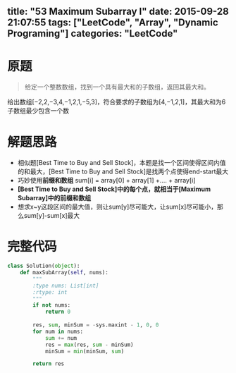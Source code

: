 title: "53 Maximum Subarray I"
date: 2015-09-28 21:07:55
tags: ["LeetCode", "Array", "Dynamic Programing"]
categories: "LeetCode"
---

# 原题
>给定一个整数数组，找到一个具有最大和的子数组，返回其最大和。

给出数组[−2,2,−3,4,−1,2,1,−5,3]，符合要求的子数组为[4,−1,2,1]，其最大和为6
子数组最少包含一个数

# 解题思路
* 相似题[Best Time to Buy and Sell Stock]，本题是找一个区间使得区间内值的和最大，[Best Time to Buy and Sell Stock]是找两个点使得end-start最大
* 巧妙使用**前缀和数组** sum[i] = array[0] + array[1] +.... + array[i]
* **[Best Time to Buy and Sell Stock]中的每个点，就相当于[Maximum Subarray]中的前缀和数组**
* 想求x~y这段区间的最大值，则让sum[y]尽可能大，让sum[x]尽可能小，那么sum[y]-sum[x]最大

# 完整代码
```python
class Solution(object):
    def maxSubArray(self, nums):
        """
        :type nums: List[int]
        :rtype: int
        """
        if not nums:
            return 0
        
        res, sum, minSum = -sys.maxint - 1, 0, 0
        for num in nums:
            sum += num
            res = max(res, sum - minSum)
            minSum = min(minSum, sum)

        return res
```